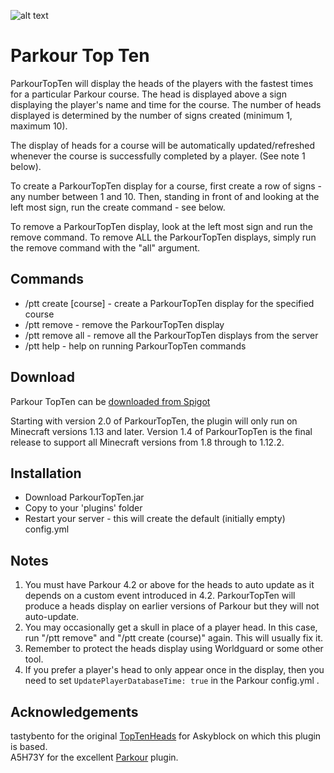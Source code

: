 ![alt text](https://www.spigotmc.org/attachments/2019-02-25_11-50-03-png.407332/ "Parkour Top Ten")

# Parkour Top Ten

ParkourTopTen will display the heads of the players with the fastest times for a particular Parkour course. The head is displayed above a sign displaying the player's name and time for the course. The number of heads displayed is determined by the number of signs created (minimum 1, maximum 10).

The display of heads for a course will be automatically updated/refreshed whenever the course is successfully completed by a player. (See note 1 below).

To create a ParkourTopTen display for a course, first create a row of signs - any number between 1 and 10. Then, standing in front of and looking at the left most sign, run the create command - see below.

To remove a ParkourTopTen display, look at the left most sign and run the remove command.
To remove ALL the ParkourTopTen displays, simply run the remove command with the "all" argument.

## Commands
* /ptt create [course] - create a ParkourTopTen display for the specified course
* /ptt remove - remove the ParkourTopTen display
* /ptt remove all - remove all the ParkourTopTen displays from the server
* /ptt help - help on running ParkourTopTen commands

## Download
Parkour TopTen can be [downloaded from Spigot](https://www.spigotmc.org/resources/parkour-top-ten.46268// "ParkourTopTen by steve4744")

Starting with version 2.0 of ParkourTopTen, the plugin will only run on Minecraft versions 1.13 and later.
Version 1.4 of ParkourTopTen is the final release to support all Minecraft versions from 1.8 through to 1.12.2.

## Installation
* Download ParkourTopTen.jar
* Copy to your 'plugins' folder
* Restart your server - this will create the default (initially empty) config.yml

## Notes
1. You must have Parkour 4.2 or above for the heads to auto update as it depends on a custom event introduced in 4.2. ParkourTopTen will produce a heads display on earlier versions of Parkour but they will not auto-update.
2. You may occasionally get a skull in place of a player head. In this case, run "/ptt remove" and "/ptt create (course)" again. This will usually fix it.
3. Remember to protect the heads display using Worldguard or some other tool.
4. If you prefer a player's head to only appear once in the display, then you need to set ```UpdatePlayerDatabaseTime: true``` in the Parkour config.yml .


## Acknowledgements
tastybento for the original [TopTenHeads](https://github.com/tastybento/TopTenHeads) for Askyblock on which this plugin is based.<br>
A5H73Y for the excellent [Parkour](https://github.com/A5H73Y/Parkour) plugin.

